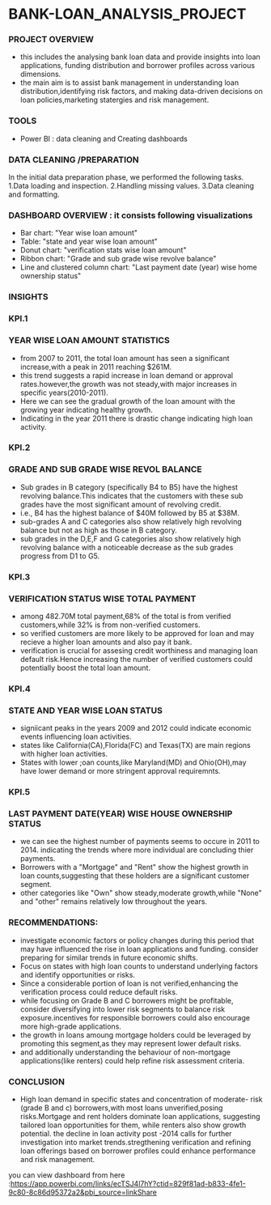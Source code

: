 # BANK-LOAN_ANALYSIS_PROJECT

### PROJECT OVERVIEW
- this includes the analysing bank loan data and provide insights into loan applications, funding distribution and borrower profiles across various dimensions.
- the main aim is to assist bank management in understanding loan distribution,identifying risk factors, and making data-driven decisions on loan policies,marketing statergies and risk management.

### TOOLS
- Power BI : data cleaning and Creating dashboards

### DATA CLEANING /PREPARATION
In the initial data preparation phase, we performed the following tasks.
1.Data loading and inspection.
2.Handling missing values.
3.Data cleaning and formatting.

### DASHBOARD OVERVIEW : it consists following visualizations
- Bar chart: "Year wise loan amount"
- Table: "state and year wise loan amount"
- Donut chart: "verification stats wise loan amount"
- Ribbon chart: "Grade and sub grade wise revolve balance"
- Line and clustered column chart: "Last payment date (year) wise home ownership status"

### INSIGHTS
### KPI.1
### YEAR WISE LOAN AMOUNT STATISTICS
- from 2007 to 2011, the total loan amount has seen a significant increase,with a peak in 2011 reaching $261M.
- this trend suggests a rapid increase in loan demand or approval rates.however,the growth was not steady,with major increases in specific years(2010-2011).
- Here we can see the gradual growth of the loan amount with the growing year indicating healthy growth.
- Indicating in the year 2011 there is drastic change indicating high loan activity.

### KPI.2
### GRADE AND SUB GRADE WISE REVOL BALANCE
- Sub grades in B category (specifically B4 to B5) have the highest revolving balance.This indicates that the customers with these sub grades have the most significant amount of revolving credit.
- i.e., B4 has the highest balance of $40M followed by B5 at $38M.
- sub-grades A and C categories also show relatively high revolving balance but not as high as those in B category.
- sub grades in the D,E,F and G categories also show relatively high revolving balance with a noticeable decrease as the sub grades progress from D1 to G5.

### KPI.3
### VERIFICATION STATUS WISE TOTAL PAYMENT
- among 482.70M total payment,68% of the total is from verified customers,while 32% is from non-verified customers.
- so verified customers are more likely to be approved for loan and may recieve a higher loan amounts and also pay it bank.
- verification is crucial for assesing credit worthiness and managing loan default risk.Hence increasing the number of verified customers could potentially boost the total loan amount.

### KPI.4
### STATE AND YEAR WISE LOAN STATUS
- signiicant peaks in the years 2009 and 2012 could indicate economic events influencing loan activities.
- states like California(CA),Florida(FC) and Texas(TX) are main regions with higher loan activities.
- States with lower ;oan counts,like Maryland(MD) and Ohio(OH),may have lower demand or more stringent approval requiremnts.

### KPI.5
### LAST PAYMENT DATE(YEAR) WISE HOUSE OWNERSHIP STATUS
- we can see the highest number of payments seems to occure in 2011 to 2014. indicating the trends where more individual are concluding thier payments.
- Borrowers with a "Mortgage" and "Rent" show the highest growth in loan counts,suggesting that these holders are a significant customer segment.
- other categories like "Own" show steady,moderate growth,while "None" and "other" remains relatively low throughout the years.

### RECOMMENDATIONS:
- investigate economic factors or policy changes during this period that may have influenced the rise in loan applications and funding. consider preparing for similar trends in future economic shifts.
- Focus on states with high loan counts to understand underlying factors and identify opportunities or risks.
- Since a considerable portion of loan is not verified,enhancing the verification process could reduce default risks.
- while focusing on Grade B and C borrowers might be profitable, consider diversifying into lower risk segments to balance risk exposure.incentives for responsible borrowers could also encourage more high-grade 
  applications.
- the growth in loans amoung mortgage holders could be leveraged by promoting this segment,as they may represent lower default risks.
- and additionally understanding the behaviour of non-mortgage applications(like renters) could help refine risk assessment criteria.

### CONCLUSION
- High loan demand in specific states and concentration of moderate- risk (grade B and c) borrowers,with most loans unverified,posing risks.Mortgage and rent holders dominate loan applications, suggesting tailored loan opportunities for them, while renters also show growth potential. the decline in loan activity post -2014 calls for further investigation into market trends.stregthening verification and refining loan offerings based on borrower profiles could enhance performance and risk management.

you can view dashboard from here :https://app.powerbi.com/links/ecTSJ4l7hY?ctid=829f81ad-b833-4fe1-9c80-8c86d95372a2&pbi_source=linkShare 

